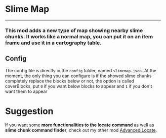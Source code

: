 # Slime Map

---

### This mod adds a new type of map showing nearby slime chunks. It works like a normal map, you can put it on an item frame and use it in a cartography table.

## Config

The config file is directly in the `config` folder, named `slimemap.json`.
At the moment, the only thing you can configure is if the showed slime chunks completely replace the blocks below or not, the option is called coverBlocks, put `0` if you want below blocks to appear and `1` if you don't want them to appear


# Suggestion

If you want some **more functionalities to the locate command** as well as **slime chunk command finder**, check out my other mod [Advanced Locate](https://modrinth.com/mod/advancedlocate).